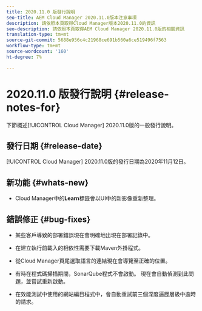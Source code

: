 ```yaml
---
title: 2020.11.0 版發行說明
seo-title: AEM Cloud Manager 2020.11.0版本注意事項
description: 請依照本頁取得Cloud Manager版本2020.11.0的資訊
seo-description: 請依照本頁取得AEM Cloud Manager 2020.11.0版的相關資訊
translation-type: tm+mt
source-git-commit: 5688e956c4c21968ce691b560a6ce519496f7563
workflow-type: tm+mt
source-wordcount: '160'
ht-degree: 7%

---
```


# 2020.11.0 版發行說明 {#release-notes-for}

下節概述[!UICONTROL Cloud Manager] 2020.11.0版的一般發行說明。

## 發行日期 {#release-date}

[!UICONTROL Cloud Manager] 2020.11.0版的發行日期為2020年11月12日。

## 新功能 {#whats-new}

* Cloud Manager中的&#x200B;**Learn**&#x200B;標籤會以UI中的新影像重新整理。

## 錯誤修正 {#bug-fixes}

* 某些客戶導致的部署錯誤現在會明確地出現在部署記錄中。

* 在建立執行前載入的相依性需要下載Maven外掛程式。

* 從Cloud Manager頁尾選取語言的連結現在會導覽至正確的位置。

* 有時在程式碼掃描期間，SonarQube程式不會啟動。 現在會自動偵測到此問題，並嘗試重新啟動。

* 在效能測試中使用的網站編目程式中，會自動重試前三個深度遍歷層級中逾時的請求。
